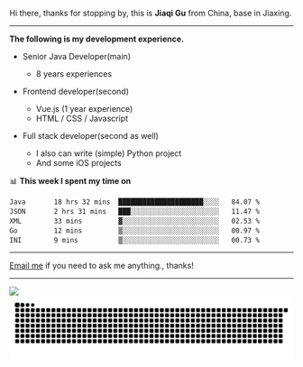 Hi there, thanks for stopping by, this is **Jiaqi Gu** from China, base in Jiaxing.

---

**The following is my development experience.**

- Senior Java Developer(main)
  - 8 years experiences

- Frontend developer(second)
  - Vue.js (1 year experience)
  - HTML / CSS / Javascript
  
- Full stack developer(second as well)
  - I also can write (simple) Python project
  - And some iOS projects

📊 **This week I spent my time on**
<!--START_SECTION:waka-->

```txt
Java       18 hrs 32 mins  █████████████████████░░░░   84.07 %
JSON       2 hrs 31 mins   ███░░░░░░░░░░░░░░░░░░░░░░   11.47 %
XML        33 mins         ▓░░░░░░░░░░░░░░░░░░░░░░░░   02.53 %
Go         12 mins         ▒░░░░░░░░░░░░░░░░░░░░░░░░   00.97 %
INI        9 mins          ▒░░░░░░░░░░░░░░░░░░░░░░░░   00.73 %
```

<!--END_SECTION:waka-->

---

[Email me](mailto:htk2klwgr@mozmail.com?subject=Hiring_from_GitHub) if you need to ask me anything., thanks!

---

![]( https://visitor-badge.glitch.me/badge?page_id=githubgujiaqi)
![]( https://github.com/droid-Q/droid-Q/raw/output/github-contribution-grid-snake.svg#gh-dark-mode-only)

